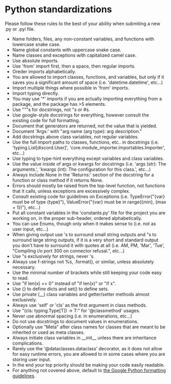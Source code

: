 # Python standardizations

Please follow these rules to the best of your ability when submiting a new .py or .pyi file.

* Name folders, files, any non-constant variables, and functions with lowercase snake case.
* Name global constants with uppercase snake case.
* Name classes and exceptions with capitalized camel case.
* Use absolute imports.
* Use 'from' import first, then a space, then regular imports.
* Oreder imports alphabetically.
* You are allowed to import classes, functions, and variables, but only if it saves you a significant amount of space (i.e. 'datetime.datetime', etc...)
* Import multiple things where possible in 'from' imports.
* Import typing directly.
* You may use '\*' imports if you are actually importing everything from a package, and the package has >5 elements.
* Use """s for docstrings, not "s or #s.
* Use google-style docstrings for everything, however consult the existing code for full formatting.
* Document that generators are returned, not the value that is yielded.
* Document 'Args:' with "arg name (arg type): arg description."
* Add docstrings above class variables, not regular variables.
* Use the full import paths to classes, functions, etc.. in docstrings (i.e. 'typing.List[discord.User]', 'core.module_importer.importables.Importer', etc...)
* Use typing to type-hint everything except variables and class variables.
* Use the value inside of args or kwargs for docstrings (i.e. 'args (str): The arguments.', 'kwargs (int): The configuration for this class.', etc...)
* Always include None in the 'Returns:' section of the docstring for a function or class method if it returns None.
* Errors should mostly be raised from the top-level function, not functions that it calls, unless exceptions are excessively complex.
* Consult existing code for guidelines on Exceptions (i.e. TypeError("{var} must be of type {type}"), ValueError("{var} must be in range({min}, {max + 1})"), etc...)
* Put all constant variables in the 'constants.py' file for the project you are working on, in the proper sub-header, ordered alphabetically.
* You can use Enums, though only when it makes sense to (i.e. not as user input, etc...)
* When giving output use 's to surround small string outputs and "s to surround large string outputs, if it is a very short and standard output you don't have to surround it with quotes at all (i.e. AM, PM, 'Mar', 'Tue', "Compiling i/o port 300 on connector refusal.", etc...)
* Use "s exclusively for strings, never 's.
* Always use f-strings not %s, .format(), or similar, unless absolutely necessary.
* Use the minimal number of brackets while still keeping your code easy to read.
* Use "if len(x) == 0" instead of "if len(x)" or "if x".
* Use {} to define dicts and set() to define sets.
* Use private (\_\_) class variables and getter/setter methods almost exclusively.
* Always use 'self' or 'cls' as the first argument in class methods.
* Use "(cls: typing.Type\[T\]) -> T:" for '\@classmethod' usages.
* Never use abnormal spacing (i.e. in enumerations, etc...)
* Do not use docstrings to document values in enumerations.
* Optionally use "Meta" after class names for classes that are meant to be inherited or used as meta classes.
* Always initiate class variables in \_\_init\_\_ unless there are inheritance complications.
* Rarely use the '\@dataclasses.dataclass' decorator, as it does not allow for easy runtime errors, you are allowed to in some cases where you are storing user input.
* In the end your top priority should be making your code easily readable.
* For anything not covered above, default to [the Google Python formatting guidelines](https://google.github.io/styleguide/pyguide.html).
